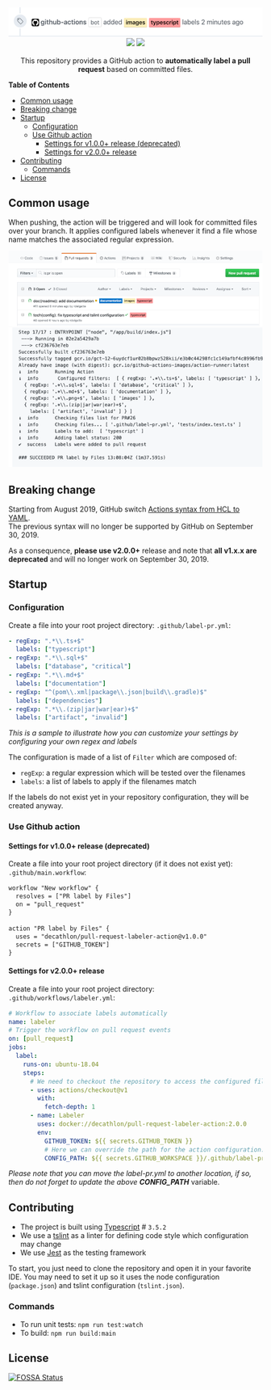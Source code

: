 <p align="center">
  <img src="https://github.com/Decathlon/pull-request-labeler-action/raw/master/assets/intro.png" alt="Result illustration"/><br>
  <a href="https://app.fossa.io/projects/git%2Bgithub.com%2FDecathlon%2Fpull-request-labeler-action?ref=badge_shield"><img src="https://app.fossa.io/api/projects/git%2Bgithub.com%2FDecathlon%2Fpull-request-labeler-action.svg?type=shield"></a>
  <a href="https://circleci.com/gh/Decathlon/pull-request-labeler-action/tree/master"><img src="https://circleci.com/gh/Decathlon/pull-request-labeler-action.svg?style=svg"></a>
  <br><br>
  This repository provides a GitHub action to <strong>automatically label a pull request</strong> based on committed files.
</p>

**Table of Contents**

- [Common usage](#common-usage)
- [Breaking change](#breaking-change)
- [Startup](#startup)
  - [Configuration](#configuration)
  - [Use Github action](#use-github-action)
    - [Settings for v1.0.0+ release (deprecated)](#settings-for-v100-release-deprecated)
    - [Settings for v2.0.0+ release](#settings-for-v200-release)
- [Contributing](#contributing)
  - [Commands](#commands)
- [License](#license)

## Common usage

When pushing, the action will be triggered and will look for committed files over your branch.
It applies configured labels whenever it find a file whose name matches the associated regular expression.

<p align="center">
  <img src="https://github.com/Decathlon/pull-request-labeler-action/raw/master/assets/screenshot.png" alt="Expected result after processing"/>
  <img src="https://github.com/Decathlon/pull-request-labeler-action/raw/master/assets/log.png" alt="Action log messages"/>
</p>

## Breaking change

Starting from August 2019, GitHub switch [Actions syntax from HCL to YAML](https://help.github.com/en/articles/migrating-github-actions-from-hcl-syntax-to-yaml-syntax).  
The previous syntax will no longer be supported by GitHub on September 30, 2019.

As a consequence, __please use v2.0.0+__ release and note that __all v1.x.x are deprecated__ and will no longer work on September 30, 2019.

## Startup

### Configuration

Create a file into your root project directory: `.github/label-pr.yml`:
```yaml
- regExp: ".*\\.ts+$"
  labels: ["typescript"]
- regExp: ".*\\.sql+$"
  labels: ["database", "critical"]
- regExp: ".*\\.md+$"
  labels: ["documentation"]
- regExp: "^(pom\\.xml|package\\.json|build\\.gradle)$"
  labels: ["dependencies"]
- regExp: ".*\\.(zip|jar|war|ear)+$"
  labels: ["artifact", "invalid"]
```
_This is a sample to illustrate how you can customize your settings by configuring your own regex and labels_

The configuration is made of a list of `Filter` which are composed of:
- `regExp`: a regular expression which will be tested over the filenames
- `labels`: a list of labels to apply if the filenames match

If the labels do not exist yet in your repository configuration, they will be created anyway.

### Use Github action

#### Settings for v1.0.0+ release (deprecated)

Create a file into your root project directory (if it does not exist yet): `.github/main.workflow`:
```
workflow "New workflow" {
  resolves = ["PR label by Files"]
  on = "pull_request"
}

action "PR label by Files" {
  uses = "decathlon/pull-request-labeler-action@v1.0.0"
  secrets = ["GITHUB_TOKEN"]
}
```

#### Settings for v2.0.0+ release

Create a file into your root project directory: `.github/workflows/labeler.yml`:
```yaml
# Workflow to associate labels automatically
name: labeler
# Trigger the workflow on pull request events
on: [pull_request]
jobs:
  label:
    runs-on: ubuntu-18.04
    steps:
      # We need to checkout the repository to access the configured file (.github/label-pr.yml)
      - uses: actions/checkout@v1
        with:
          fetch-depth: 1
      - name: Labeler
        uses: docker://decathlon/pull-request-labeler-action:2.0.0
        env:
          GITHUB_TOKEN: ${{ secrets.GITHUB_TOKEN }}
          # Here we can override the path for the action configuration. If none is provided, default one is `.github/label-pr.yml`
          CONFIG_PATH: ${{ secrets.GITHUB_WORKSPACE }}/.github/label-pr.yml
```

_Please note that you can move the label-pr.yml to another location, if so, then do not forget to update the above **CONFIG_PATH**_ variable.

## Contributing

- The project is built using [Typescript](https://www.typescriptlang.org/) # `3.5.2`
- We use a [tslint](https://palantir.github.io/tslint/) as a linter for defining code style which configuration may change
- We use [Jest](https://jestjs.io/) as the testing framework

To start, you just need to clone the repository and open it in your favorite IDE.
You may need to set it up so it uses the node configuration (`package.json`) and tslint configuration (`tslint.json`).

### Commands
- To run unit tests: `npm run test:watch`
- To build: `npm run build:main`

## License
[![FOSSA Status](https://app.fossa.io/api/projects/git%2Bgithub.com%2FDecathlon%2Fpull-request-labeler-action.svg?type=large)](https://app.fossa.io/projects/git%2Bgithub.com%2FDecathlon%2Fpull-request-labeler-action?ref=badge_large)
